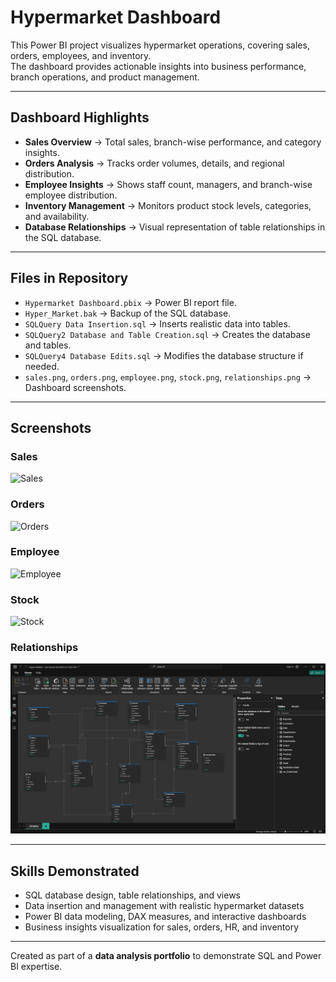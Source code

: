 # Hypermarket Dashboard

This Power BI project visualizes hypermarket operations, covering sales, orders, employees, and inventory.  
The dashboard provides actionable insights into business performance, branch operations, and product management.

---

## Dashboard Highlights
- **Sales Overview** → Total sales, branch-wise performance, and category insights.  
- **Orders Analysis** → Tracks order volumes, details, and regional distribution.  
- **Employee Insights** → Shows staff count, managers, and branch-wise employee distribution.  
- **Inventory Management** → Monitors product stock levels, categories, and availability.  
- **Database Relationships** → Visual representation of table relationships in the SQL database.

---

## Files in Repository
- `Hypermarket Dashboard.pbix` → Power BI report file.  
- `Hyper_Market.bak` → Backup of the SQL database.  
- `SQLQuery Data Insertion.sql` → Inserts realistic data into tables.  
- `SQLQuery2 Database and Table Creation.sql` → Creates the database and tables.  
- `SQLQuery4 Database Edits.sql` → Modifies the database structure if needed.  
- `sales.png`, `orders.png`, `employee.png`, `stock.png`, `relationships.png` → Dashboard screenshots.

---

## Screenshots

### Sales
![Sales](sales.pg)

### Orders
![Orders](orders.pg)

### Employee
![Employee](employee.pg)

### Stock
![Stock](stock.pg)

### Relationships
![Relationships](relationships.png)

---

## Skills Demonstrated
- SQL database design, table relationships, and views  
- Data insertion and management with realistic hypermarket datasets  
- Power BI data modeling, DAX measures, and interactive dashboards  
- Business insights visualization for sales, orders, HR, and inventory  

---

Created as part of a **data analysis portfolio** to demonstrate SQL and Power BI expertise.
